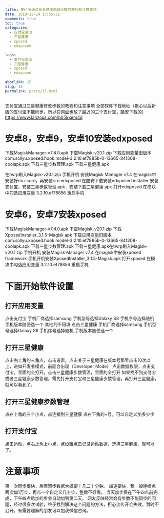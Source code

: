 ```yaml
---
title: 支付宝通过三星健康修改步数的教程和注意事项
date: 2019-12-14 15:55:32
comments: true
toc: true
categories:
  - 支付宝运动
  - 三星健康
  - xposed
  - edxposed

tags:
  - 支付宝运动
  - 三星健康
  - xposed
  - edxposed  
  
abbrlink: 15
slug: 15
permalink: posts/15.html
---
```


支付宝通过三星健康修改步数的教程和注意事项
全部软件下载地址（担心以后新版的支付宝不能同步，所以在网盘也放了最近的三个支付宝，酷安下载的）
https://www.lanzous.com/b059xem4d
<!-- more -->
# 安卓8，安卓9，安卓10安装edxposed

下载MagiskManager-v7.4.0.apk
下载Magisk-v20.1.zip
下载应用变量旧版本 com.sollyu.xposed.hook.model-3.2.10.ef7885b-0-13665-841308-coolapk.apk
下载三星步数管理.apk
下载三星健康.apk

在twrp刷入Magisk-v20.1.zip
手机开机
安装Magisk Manager v7.4
在magisk中安装好riru-core，再安装riru edxposed
在酷安下载安装edxposed installer
安装支付宝，安装三星步数管理.apk，安装下载三星健康.apk
打开edxposed  在模块中勾选应用变量 3.2.10.ef78856
重启手机

# 安卓6，安卓7安装xposed
下载MagiskManager-v7.4.0.apk
下载Magisk-v20.1.zip
下载XposedInstaller_3.1.5-Magisk.apk
下载应用变量旧版本 com.sollyu.xposed.hook.model-3.2.10.ef7885b-0-13665-841308-coolapk.apk
下载三星步数管理.apk
下载三星健康.apk在twrp刷入Magisk-v20.1.zip
手机开机
安装Magisk Manager v7.4
在magisk中安装xposed framework
手机开机安装XposedInstaller_3.1.5-Magisk.apk
打开xposed  在模块中勾选应用变量 3.2.10.ef78856
重启手机
# 下面开始软件设置

## 打开应用变量
点击支付宝
手机厂商选择samsung
手机型号选择Galaxy S8
手机序号选择随机
手机版本随便选一个
其他的不用填
点击三星健康
手机厂商选择samsung
手机型号选择Galaxy S8
手机序号选择随机
手机版本随便选一个
## 打开三星健康
点击右上角的三角点，点击设置，点击关于三星健康在版本号那里点击10次以上，进如开发者模式，前面会出现（Developer Mode）
点击数据权限，点击支付宝，里面的全打开，点击三星健康步数管理，里面的全打开
如果找不到支付宝或者三星健康步数管理，需先打开支付宝和三星健康步数管理，再打开三星健康，就可以看到了。
## 打开三星健康步数管理
点右上角的三个小点，点连接到三星健康
点右下角的+号，可以自定义加多少步

## 打开支付宝
点击运动，点右上角上小点，点设置点击记录运动数据，选择三星健康，就可以了。
# 注意事项

第一次同步很快，后面同步数据大概要十几二十分钟。
加速要快，我一般连续点两次加1万步，再点一个自定义几十步，整数不好看。
当天加步要在下午四点前完成，下午四点后加的步会自动加到第二天。
网友反映经常会有步数不能同步的问题，经过很多次试验，终于找到解决这个问题的方法，担心流传开会失效，暂时不公开，有需要理解的朋友可以加我微信咨询。




